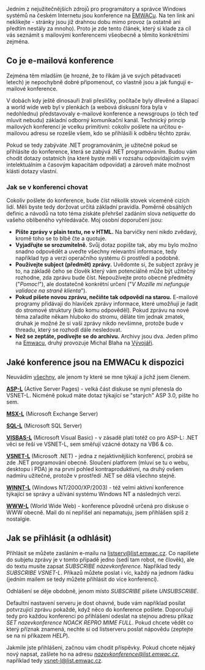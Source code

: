 <!-- dcterms:identifier = aspnetcz#18 -->
<!-- dcterms:title = Microsoftí mailové konference na EMWACu - základní informace -->
<!-- dcterms:abstract = Jedním z nejlepších míst kde se můžete poradit, jsou mailové konference na EMWACu. Želbohu, přihlásit se do nich není právě jednoduché. -->
<!-- np9:categoryId = 1 -->
<!-- x4w:category = IT -->
<!-- np9:authorId = 1 -->
<!-- np9:authorEmail = michal.valasek@altairis.cz -->
<!-- dcterms:creator = Michal Altair Valášek -->
<!-- dcterms:created = 2005-01-25T02:01:01.717+01:00 -->
<!-- dcterms:dateAccepted = 2005-01-25T02:01:01.717+01:00 -->

Jedním z nejužitečnějších zdrojů pro programátory a správce Windows systémů na českém Internetu jsou konference na [EMWACu](http://www.emwac.cz/). Na ten link ani neklikejte - stránky jsou již drahnou dobu mimo provoz (a ostatně ani předtím nestály za mnoho). Proto je zde tento článek, který si klade za cíl vás seznámit s mailovými konferencemi všeobecně a těmito konkrétními zejména.

## Co je e-mailová konference

Zejména těm mladším (je hrozné, že to říkám já ve svých pětadvaceti letech) je nepochybně dobré připomenout, co vlastně jsou a jak fungují e-mailové konference.

V dobách kdy ještě dinosauři žrali přesličky, počítače byly dřevěné a šlapací a world wide web byl v plenkách (a webová diskusní fóra byla v nedohlednu) představovaly e-mailové konference a newsgroups (o těch teď mluvit nebudu) základní odborný komunikační kanál. Technický princip mailových konferencí je vcelku primitivní: cokoliv pošlete na určitou e-mailovou adresu se rozešle všem, kdo se přihlásili k odběru těchto zpráv. 

Pokud se tedy zabýváte .NET programováním, je užitečné pokud se přihlásíte do konference, která se zabývá .NET programováním. Budou vám chodit dotazy ostatních (na které byste měli v rozsahu odpovídajícím svým intelektuálním a časovým kapacitám odpovídat) a zároveň máte možnost klásti dotazy vlastní.

### Jak se v konferenci chovat

Cokoliv pošlete do konference, bude číst několik stovek víceméně cizích lidí. Měli byste tedy doržovat určitá základní pravidla. Poměrně obsáhlých definic a návodů na toto téma získáte přehršel zadáním slova *netiquette* do vašeho oblíbeného vyhledávače. Moj osobní doporučení jsou:

*   **Pište zprávy v plain textu, ne v HTML.** Na barvičky není nikdo zvědavý, kromě toho se to blbě čte a quotuje.
*   **Vyjadřujte se srozumitelně.** Svůj dotaz popište tak, aby mu bylo možno snadno odpovědět a uveďte všechny relevantní informace, tedy například typ a verzi operačního systému či prostředí a podobně.
*   **Používejte subject (předmět) zprávy.** Uvědomte si, že subject zprávy je to, na základě čeho se člověk který vám potenciálně může být užitečný rozhodne, zda zprávu bude číst. Nepoužívejte proto obecné předměty ("*Pomoc!*"), ale dostatečně konkrétní určení ("*V Mozille mi nefunguje validace na straně klienta*").
*   **Pokud píšete novou zprávu, nečiňte tak odpovědí na starou.** E-mailové programy přidávají do hlaviček zprávy informace, které umožňují je řadit do stromové struktury (kdo komu odpověděl). Pokud zprávu na nové téma zařadíte někam hluboko do stromu, děláte tím jednak zmatek, druhak je možné že si vaší zprávy nikdo nevšimne, protože bude v threadu, který se rozhodl dále nesledovat.
*   **Než se zeptáte, podívejte se do archivu.** Archivy jsou dva. Jeden přímo na [Emwacu](http://list.emwac.cz/archives/index.html), druhý provozuje Michal Blaha na [Vývojáři](http://konference.vyvojar.cz).

## Jaké konference jsou na EMWACu k dispozici

Neuvádím [všechny](http://list.emwac.cz/archives/index.html§), ale jenom ty které se mne týkají a jichž jsem členem.

**[ASP-L](mailto:listserv@list.emwac.cz?body=SUBSCRIBE%20ASP-L)** (Active Server Pages) - velká část diskuse se nyní přenesla do VSNET-L. Nicméně pokud máte dotaz týkající se "starých" ASP 3.0, pište ho sem.

**[MSX-L](mailto:listserv@list.emwac.cz?body=SUBSCRIBE%20MSX-L)** (Microsoft Exchange Server)

**[SQL-L](mailto:listserv@list.emwac.cz?body=SUBSCRIBE%20SQL-L)** (Microsoft SQL Server)

**[VISBAS-L](mailto:listserv@list.emwac.cz?body=SUBSCRIBE%20VISBAS-L)** (Microsoft Visual Basic) - v zásadě platí totéž co pro ASP-L: .NET věci se řeší ve VSNET-L, sem směřují vzácné dotazy na VB6 & co.

**[VSNET-L](mailto:listserv@list.emwac.cz?body=SUBSCRIBE%20VSNET-L)** (Microsoft .NET) - jedna z nejaktivnějších konferencí, probírá se zde .NET programování obecně. Sloučení platforem (mluví se tu o webu, desktopu i PDA) je na první pohled kontraproduktivní, na druhý ovšem nadmíru užitečné, protože v prostředí .NET se dělá všechno stejně.

**[WINNT-L](mailto:listserv@list.emwac.cz?body=SUBSCRIBE%20WINNT-L)** (Windows NT/2000/XP/2003) - též velmi aktivní konference týkající se správy a užívání systému Windows NT a následných verzí. 

**[WWW-L](mailto:listserv@list.emwac.cz?body=SUBSCRIBE%20WWW-L)** (World Wide Web) - konference původně určená pro diskuse o WWW obecně. Mail do ní nepřišel ani nepamatuju, jsem přihlášen spíš z nostalgie.

## Jak se přihlásit (a odhlásit)

Přihlásit se můžete zasláním e-mailu na [listserv@list.emwac.cz](mailto:listserv@list.emwac.cz). Co napíšete do subjetu zprávy je v tomto případě jedno (sedí tam robot, ne člověk), ale do textu musíte zapsat *SUBSCRIBE názevkonference*. Například tedy *SUBSCRIBE VSNET-L*. Příkazů můžete poslat i víc, každý na jednom řádku (jedním mailem se tedy můžete přihlásit do více konferencí).

Odhlášení se děje obdobně, jenom místo *SUBSCRIBE* píšete *UNSUBSCRIBE*.

Defaultní nastavení serveru je dost ohavné, bude vám například posílat potvrzující zprávu pokaždé, když něco do konference pošlete. Doporučuji tedy pro každou konferenci po přihlášení odeslat na stejnou adresu příkaz  *SET nazevkonference NOACK REPRO MIME FULL*. Pokud chcete vědět co který příznak znamená, nechte si od listserveru poslat nápovědu (zeptejte se na ni příkazem *HELP*).

Jakmile jste přihlášeni, začnou vám chodit příspěvky. Pokud chcete nějaký nový napsat, zašlete ho na adresu *nazevkonference@list.emwac.cz*, například tedy [vsnet-l@list.emwac.cz](mailto:vsnet-l@list.emwac.cz).